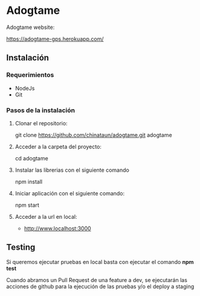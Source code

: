 # Adogtame

Adogtame website:

https://adogtame-gps.herokuapp.com/

## Instalación

### Requerimientos

- NodeJs 
- Git 

### Pasos de la instalación

1. Clonar el repositorio:

    git clone https://github.com/chinataun/adogtame.git adogtame

2. Acceder a la carpeta del proyecto:

    cd adogtame

3. Instalar las librerias con el siguiente comando

    npm install

4. Iniciar aplicación con el siguiente comando:

    npm start


5. Acceder a la url en local: 

    - http://www.localhost:3000

## Testing

Si queremos ejecutar pruebas en local basta con ejecutar el comando **npm test**

Cuando abramos un Pull Request de una feature a dev, se ejecutarán las acciones de github para la ejecución de las pruebas y/o el deploy a staging 
